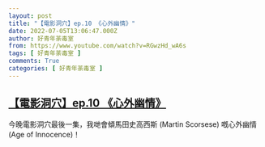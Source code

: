 ```yaml
---
layout: post
title: "【電影洞穴】ep.10 《心外幽情》"
date: 2022-07-05T13:06:47.000Z
author: 好青年荼毒室
from: https://www.youtube.com/watch?v=RGwzHd_wA6s
tags: [ 好青年荼毒室 ]
comments: True
categories: [ 好青年荼毒室 ]
---
```

<!--1657026407000-->
[【電影洞穴】ep.10 《心外幽情》](https://www.youtube.com/watch?v=RGwzHd_wA6s)
------

<div>
今晚電影洞穴最後一集，我哋會傾馬田史高西斯 (Martin Scorsese) 嘅心外幽情 (Age of Innocence)！
</div>
